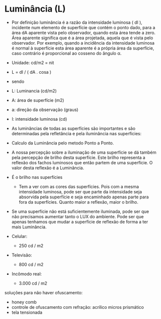 # Luminância (L)
- Por definição luminância é a razão da intensidade luminosa ( dI ), incidente num
elemento de superfície que contém o ponto dado, para a área dA aparente vista
pelo observador, quando esta área tende a zero. Área aparente significa que é a
área projetada, aquela que é vista pelo observador. Por exemplo, quando a
incidência da intensidade luminosa é normal à superfície esta área aparente é a
própria área da superfície, caso contrário é proporcional ao cosseno do ângulo α.
- Unidade: cd/m2 = nit
- L = dI / ( dA . cosa )
- sendo
- L: Luminancia (cd/m2)
- A: área de superfície (m2)
- a: direção da observação (graus)
- I: intensidade luminosa (cd)
- As luminâncias de todas as superfícies são importantes e são determinadas pela refletância e pela iluminância nas superfícies:
- Calculo da Luminância pelo metodo Ponto a Ponto.
- A nossa percepção sobre a iluminação de uma superfície se dá também pela percepção de brilho desta superfície. Este brilho representa a reflexão dos fachos luminosos que então partem de uma superfície. O valor desta reflexão é a Luminância.
- É o brilho nas superfícies
    - Tem a ver com as cores das superfícies. Pois com a mesma intensidade luminosa, pode ser que parte da intensidade seja absorvida pela superfície e seja encaminhado apenas parte para fora da superfícies. Quanto maior a reflexão, maior o brilho.
- Se uma superfície não está suficientemente iluminada, pode ser que não precisamos aumentar tanto o LUX do ambiente. Pode ser que apenas tenhamos que mudar a superfície de reflexão de forma a ter mais Luminância.




- Celular:
    - 250 cd / m2
- Televisão:
    - 800 cd / m2

- Incômodo real:
    - 3.000 cd / m2

soluções para não haver ofuscamento:
- honey comb
- controle de ofuscamento com refração: acrílico micros prismático
- tela tensionada